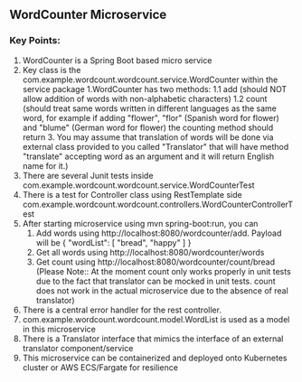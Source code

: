 ## WordCounter Microservice

### Key Points:

1. WordCounter is a Spring Boot based micro service
2. Key class is the com.example.wordcount.wordcount.service.WordCounter within the service package
    1.WordCounter has two methods:
        1.1 add (should NOT allow addition of words with non-alphabetic characters)
        1.2 count (should treat same words written in different languages as the same word, for example if
                   adding "flower", "flor" (Spanish word for flower) and "blume" (German word for flower) the counting method 
                   should return 3.  You may assume that translation of words will be done via external class 
                   provided to you called "Translator" that will have method "translate" accepting word as an 
                   argument and it will return English name for it.)
3. There are several Junit tests inside com.example.wordcount.wordcount.service.WordCounterTest
4. There is a test for Controller class using RestTemplate side com.example.wordcount.wordcount.controllers.WordCounterControllerTest
5. After starting microservice using mvn spring-boot:run, you can 
    1. Add words using http://localhost:8080/wordcounter/add. Payload will be 
    {
        "wordList": [
            "bread",
            "happy"
        ]
    }
    2. Get all words using http://localhost:8080/wordcounter/words
    3. Get count using http://localhost:8080/wordcounter/count/bread
    (Please Note:: At the moment count only works properly in unit tests due to the fact that translator can be mocked in unit tests.
    count does not work in the actual microservice due to the absence of real translator)
 6. There is a central error handler for the rest controller.
 7. com.example.wordcount.wordcount.model.WordList is used as a model in this microservice
 8. There is a Translator interface that mimics the interface of an external translator component/service
 9. This microservice can be containerized and deployed onto Kubernetes cluster or AWS ECS/Fargate for resilience
 
 

